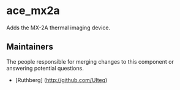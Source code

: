 ace_mx2a
==========

Adds the MX-2A thermal imaging device.

## Maintainers

The people responsible for merging changes to this component or answering potential questions.

- [Ruthberg] (http://github.com/Ulteq)
